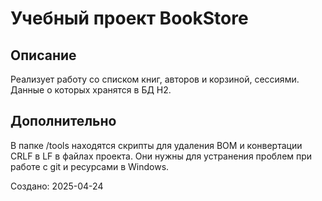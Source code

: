 # Учебный проект BookStore

## Описание
Реализует работу со списком книг, авторов и корзиной, сессиями. Данные о которых хранятся в БД H2. 

## Дополнительно
В папке /tools находятся скрипты для удаления BOM и конвертации CRLF в LF в файлах проекта. 
Они нужны для устранения проблем при работе с git и ресурсами в Windows.

Создано: 2025-04-24


